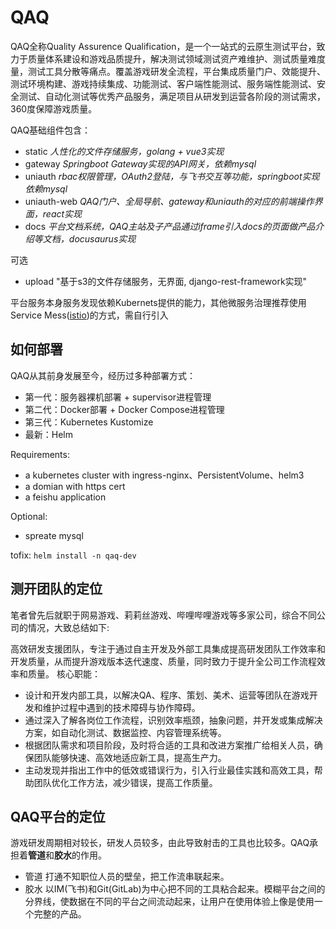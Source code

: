 # QAQ

QAQ全称Quality Assurence Qualification，是一个一站式的云原生测试平台，致力于质量体系建设和游戏品质提升，解决测试领域测试资产难维护、测试质量难度量，测试工具分散等痛点。覆盖游戏研发全流程，平台集成质量门户、效能提升、测试环境构建、游戏持续集成、功能测试、客户端性能测试、服务端性能测试、安全测试、自动化测试等优秀产品服务，满足项目从研发到运营各阶段的测试需求，360度保障游戏质量。

QAQ基础组件包含：
- static *人性化的文件存储服务，golang + vue3实现*
- gateway *Springboot Gateway实现的API网关，依赖mysql*
- uniauth *rbac权限管理，OAuth2登陆，与飞书交互等功能，springboot实现依赖mysql*
- uniauth-web *QAQ门户、全局导航、gateway和uniauth的对应的前端操作界面，react实现*
- docs *平台文档系统，QAQ主站及子产品通过iframe引入docs的页面做产品介绍等文档，docusaurus实现*

可选
- upload "基于s3的文件存储服务，无界面, django-rest-framework实现"

平台服务本身服务发现依赖Kubernets提供的能力，其他微服务治理推荐使用Service Mess([istio](https://istio.io/latest/about/service-mesh/))的方式，需自行引入

## 如何部署
QAQ从其前身发展至今，经历过多种部署方式：
- 第一代：服务器裸机部署 + supervisor进程管理
- 第二代：Docker部署 + Docker Compose进程管理
- 第三代：Kubernetes Kustomize
- 最新：Helm

Requirements:
- a kubernetes cluster with ingress-nginx、PersistentVolume、helm3
- a domian with https cert
- a feishu application

Optional:
- spreate mysql

tofix:
`helm install -n qaq-dev`

## 测开团队的定位
笔者曾先后就职于网易游戏、莉莉丝游戏、哔哩哔哩游戏等多家公司，综合不同公司的情况，大致总结如下: 

高效研发支援团队，专注于通过自主开发及外部工具集成提高研发团队工作效率和开发质量，从而提升游戏版本迭代速度、质量，同时致力于提升全公司工作流程效率和质量。
核心职能：
-  设计和开发内部工具，以解决QA、程序、策划、美术、运营等团队在游戏开发和维护过程中遇到的技术障碍与协作障碍。
- 通过深入了解各岗位工作流程，识别效率瓶颈，抽象问题，并开发或集成解决方案，如自动化测试、数据监控、内容管理系统等。
- 根据团队需求和项目阶段，及时将合适的工具和改进方案推广给相关人员，确保团队能够快速、高效地适应新工具，提高生产力。
- 主动发现并指出工作中的低效或错误行为，引入行业最佳实践和高效工具，帮助团队优化工作方法，减少错误，提高工作质量。

## QAQ平台的定位
游戏研发周期相对较长，研发人员较多，由此导致射击的工具也比较多。QAQ承担着**管道**和**胶水**的作用。
- 管道 打通不知职位人员的壁垒，把工作流串联起来。
- 胶水 以IM(飞书)和Git(GitLab)为中心把不同的工具粘合起来。模糊平台之间的分界线，使数据在不同的平台之间流动起来，让用户在使用体验上像是使用一个完整的产品。